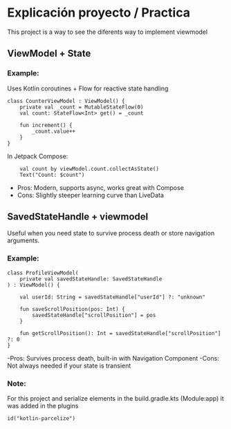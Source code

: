 # Explicación proyecto / Practica

This project is a way to see the diferents way to implement viewmodel

## ViewModel + State

### Example:

Uses Kotlin coroutines + Flow for reactive state handling

```
class CounterViewModel : ViewModel() {
    private val _count = MutableStateFlow(0)
    val count: StateFlow<Int> get() = _count

    fun increment() {
        _count.value++
    }
}

```

In Jetpack Compose:

```
    val count by viewModel.count.collectAsState()
    Text("Count: $count")
```


- Pros: Modern, supports async, works great with Compose
- Cons: Slightly steeper learning curve than LiveData

## SavedStateHandle + viewmodel

Useful when you need state to survive process death or store navigation arguments.

### Example:


```
class ProfileViewModel(
    private val savedStateHandle: SavedStateHandle
) : ViewModel() {

    val userId: String = savedStateHandle["userId"] ?: "unknown"

    fun saveScrollPosition(pos: Int) {
        savedStateHandle["scrollPosition"] = pos
    }

    fun getScrollPosition(): Int = savedStateHandle["scrollPosition"] ?: 0
}

``` 


-Pros: Survives process death, built-in with Navigation Component
-Cons: Not always needed if your state is transient

### Note:

For this project and serialize elements in the build.gradle.kts (Module:app) it was added
in the plugins

```
id("kotlin-parcelize")

```









